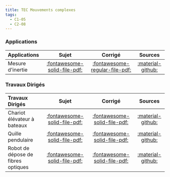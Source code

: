 ```yaml
---
title: TEC Mouvements complexes 
tags:
  - C1-05
  - C2-08
---
```


[comment]: <> (Généré automatiquement par ALL_PDF/make_markdown.py, creation_fichiers_activites)


### Applications 
 
| Applications | Sujet | Corrigé | Sources  | 
| :-------------- | :---: | :-----: | :------: | 
| Mesure d'inertie | [:fontawesome-solid-file-pdf:](https://xpessoles-cpge.fr/pdf/Cy_05_01_Application_05_MesureInertie_Sujet.pdf) | [:fontawesome-regular-file-pdf:](https://xpessoles-cpge.fr/pdf/Cy_05_01_Application_05_MesureInertie_Corrige.pdf) | [:material-github:](https://github.com/xpessoles/PSI_Cy_05_Energetique/tree/main/Chapitre_01_Energetique/Cy_05_01_Application_05_MesureInertie) | 

### Travaux Dirigés 
 
| Travaux Dirigés | Sujet | Corrigé | Sources  | 
| :-------------- | :---: | :-----: | :------: | 
| Chariot élévateur à bateaux | [:fontawesome-solid-file-pdf:](https://xpessoles-cpge.fr/pdf/Cy_05_01_Application_03_AscBateau_Sujet.pdf) | [:fontawesome-solid-file-pdf:](https://xpessoles-cpge.fr/pdf/Cy_05_01_Application_03_AscBateau_Corrige.pdf) | [:material-github:](https://github.com/xpessoles/PSI_Cy_05_Energetique/tree/main/Chapitre_01_Energetique/Cy_05_01_Application_03_AscBateau) | 
| Quille pendulaire | [:fontawesome-solid-file-pdf:](https://xpessoles-cpge.fr/pdf/Cy_05_01_TD_02_Quille_Sujet.pdf) | [:fontawesome-solid-file-pdf:](https://xpessoles-cpge.fr/pdf/Cy_05_01_TD_02_Quille_Corrige.pdf) | [:material-github:](https://github.com/xpessoles/PSI_Cy_05_Energetique/tree/main/Chapitre_01_Energetique/Cy_05_01_TD_02_Quille) | 
| Robot de dépose de fibres optiques | [:fontawesome-solid-file-pdf:](https://xpessoles-cpge.fr/pdf/Cy_05_01_TD_04_RobotFibre_Sujet.pdf) | [:fontawesome-solid-file-pdf:](https://xpessoles-cpge.fr/pdf/Cy_05_01_TD_04_RobotFibre_Corrige.pdf) | [:material-github:](https://github.com/xpessoles/PSI_Cy_05_Energetique/tree/main/Chapitre_01_Energetique/Cy_05_01_TD_04_RobotFibre) | 



